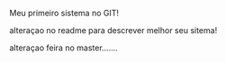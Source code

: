 Meu primeiro sistema no GIT!

alteraçao no readme para descrever melhor seu sitema!

alteraçao feira no master.......